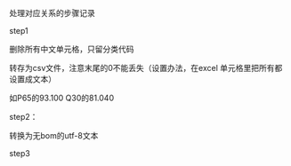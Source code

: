 处理对应关系的步骤记录

step1


删除所有中文单元格，只留分类代码



转存为csv文件，注意末尾的0不能丢失（设置办法，在excel 单元格里把所有都设置成文本）

如P65的93.100  Q30的81.040





step2：

转换为无bom的utf-8文本


step3

